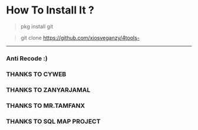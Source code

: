# How To Install It ?

> pkg install git

> git clone https://github.com/xiosveganzy/4tools-

---------------------

### Anti Recode :)
### THANKS TO CYWEB
### THANKS TO ZANYARJAMAL
### THANKS TO MR.TAMFANX
### THANKS TO SQL MAP PROJECT
